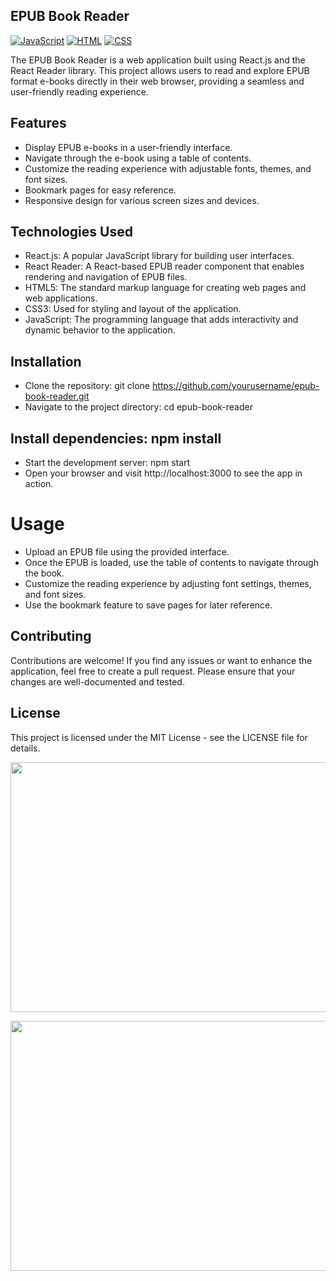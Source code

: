 ## EPUB Book Reader

[![JavaScript](https://img.shields.io/badge/javascript-%2320232a.svg?style=for-the-badge&logo=javascript&logoColor=%23F7DF1E)](https://developer.mozilla.org/en-US/docs/Web/JavaScript)
[![HTML](https://img.shields.io/badge/html-%2320232a.svg?style=for-the-badge&logo=html5&logoColor=%23E34F26)](https://developer.mozilla.org/en-US/docs/Web/HTML)
[![CSS](https://img.shields.io/badge/css-%2320232a.svg?style=for-the-badge&logo=css3&logoColor=%231572B6)](https://developer.mozilla.org/en-US/docs/Web/CSS)


The EPUB Book Reader is a web application built using React.js and the React Reader library. This project allows users to read and explore EPUB format e-books directly in their web browser, providing a seamless and user-friendly reading experience.

## Features
- Display EPUB e-books in a user-friendly interface.
- Navigate through the e-book using a table of contents.
- Customize the reading experience with adjustable fonts, themes, and font sizes.
- Bookmark pages for easy reference.
- Responsive design for various screen sizes and devices.


## Technologies Used
- React.js: A popular JavaScript library for building user interfaces.
- React Reader: A React-based EPUB reader component that enables rendering and navigation of EPUB files.
- HTML5: The standard markup language for creating web pages and web applications.
- CSS3: Used for styling and layout of the application.
- JavaScript: The programming language that adds interactivity and dynamic behavior to the application.


## Installation
- Clone the repository: git clone https://github.com/yourusername/epub-book-reader.git
- Navigate to the project directory: cd epub-book-reader

## Install dependencies: npm install
- Start the development server: npm start
- Open your browser and visit http://localhost:3000 to see the app in action.


# Usage
- Upload an EPUB file using the provided interface.
- Once the EPUB is loaded, use the table of contents to navigate through the book.
- Customize the reading experience by adjusting font settings, themes, and font sizes.
- Use the bookmark feature to save pages for later reference.

## Contributing
Contributions are welcome! If you find any issues or want to enhance the application, feel free to create a pull request. 
Please ensure that your changes are well-documented and tested.

##  License
This project is licensed under the MIT License - see the LICENSE file for details.


<img src='https://github.com/IPH-Technologies-Pvt-Ltd/epub-book-reader/assets/133772183/842378e5-7c7a-4905-96bd-6e2743052d41'
      width="800" 
     height="400"
  />










<img src='https://github.com/IPH-Technologies-Pvt-Ltd/epub-book-reader/assets/133772183/3157adf8-4c0b-4df8-9cbc-d2d70f91d922'
      width="800" 
     height="400"
  />









